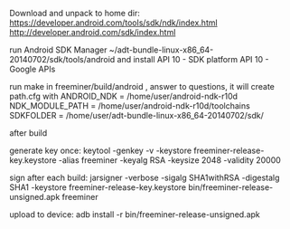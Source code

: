 Download and unpack to home dir:
https://developer.android.com/tools/sdk/ndk/index.html
http://developer.android.com/sdk/index.html

run Android SDK Manager
~/adt-bundle-linux-x86_64-20140702/sdk/tools/android
 and install
  API 10 - SDK platform
  API 10 - Google APIs

run make in freeminer/build/android , answer to questions, it will create path.cfg with
ANDROID_NDK = /home/user/android-ndk-r10d
NDK_MODULE_PATH = /home/user/android-ndk-r10d/toolchains
SDKFOLDER = /home/user/adt-bundle-linux-x86_64-20140702/sdk/

after build

generate key once:
keytool -genkey -v -keystore freeminer-release-key.keystore -alias freeminer -keyalg RSA -keysize 2048 -validity 20000

sign after each build:
jarsigner -verbose -sigalg SHA1withRSA -digestalg SHA1 -keystore freeminer-release-key.keystore bin/freeminer-release-unsigned.apk freeminer

upload to device:
adb install -r bin/freeminer-release-unsigned.apk
